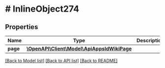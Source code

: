 # # InlineObject274

## Properties

Name | Type | Description | Notes
------------ | ------------- | ------------- | -------------
**page** | [**\OpenAPI\Client\Model\ApiAppsIdWikiPage**](ApiAppsIdWikiPage.md) |  | [optional]

[[Back to Model list]](../../README.md#models) [[Back to API list]](../../README.md#endpoints) [[Back to README]](../../README.md)
